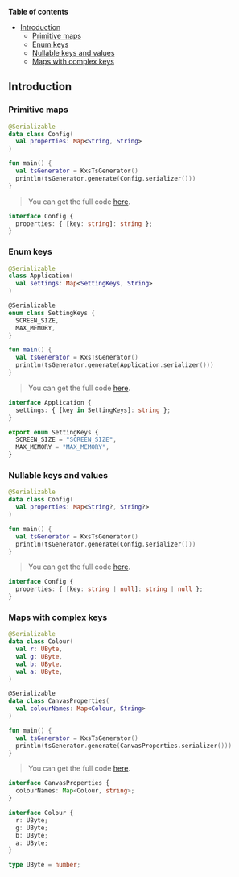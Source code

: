 <!--- TEST_NAME MapsTests -->

**Table of contents**

<!--- TOC -->

* [Introduction](#introduction)
  * [Primitive maps](#primitive-maps)
  * [Enum keys](#enum-keys)
  * [Nullable keys and values](#nullable-keys-and-values)
  * [Maps with complex keys](#maps-with-complex-keys)

<!--- END -->


<!--- INCLUDE .*\.kt
import kotlinx.serialization.*
import dev.adamko.kxstsgen.*
-->

## Introduction

### Primitive maps

```kotlin
@Serializable
data class Config(
  val properties: Map<String, String>
)

fun main() {
  val tsGenerator = KxsTsGenerator()
  println(tsGenerator.generate(Config.serializer()))
}
```

> You can get the full code [here](./knit/example/example-map-primitive-01.kt).

```typescript
interface Config {
  properties: { [key: string]: string };
}
```

<!--- TEST -->

### Enum keys

```kotlin
@Serializable
class Application(
  val settings: Map<SettingKeys, String>
)

@Serializable
enum class SettingKeys {
  SCREEN_SIZE,
  MAX_MEMORY,
}

fun main() {
  val tsGenerator = KxsTsGenerator()
  println(tsGenerator.generate(Application.serializer()))
}
```

> You can get the full code [here](./knit/example/example-map-primitive-02.kt).

```typescript
interface Application {
  settings: { [key in SettingKeys]: string };
}

export enum SettingKeys {
  SCREEN_SIZE = "SCREEN_SIZE",
  MAX_MEMORY = "MAX_MEMORY",
}
```

<!--- TEST -->

### Nullable keys and values

```kotlin
@Serializable
data class Config(
  val properties: Map<String?, String?>
)

fun main() {
  val tsGenerator = KxsTsGenerator()
  println(tsGenerator.generate(Config.serializer()))
}
```

> You can get the full code [here](./knit/example/example-map-primitive-03.kt).

```typescript
interface Config {
  properties: { [key: string | null]: string | null };
}
```

<!--- TEST -->

### Maps with complex keys

```kotlin
@Serializable
data class Colour(
  val r: UByte,
  val g: UByte,
  val b: UByte,
  val a: UByte,
)

@Serializable
data class CanvasProperties(
  val colourNames: Map<Colour, String>
)

fun main() {
  val tsGenerator = KxsTsGenerator()
  println(tsGenerator.generate(CanvasProperties.serializer()))
}
```

> You can get the full code [here](./knit/example/example-map-complex-01.kt).

```typescript
interface CanvasProperties {
  colourNames: Map<Colour, string>;
}

interface Colour {
  r: UByte;
  g: UByte;
  b: UByte;
  a: UByte;
}

type UByte = number;
```

<!--- TEST -->
